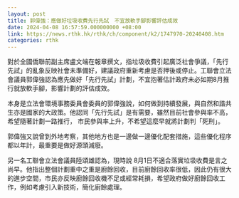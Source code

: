 ```yaml
---
layout: post
title: 郭偉強：應做好垃圾收費先行先試　不宜放軟手腳影響評估成效
date: 2024-04-08 16:57:59.000000000 +08:00
link: https://news.rthk.hk/rthk/ch/component/k2/1747970-20240408.htm
categories: rthk
---
```


對於全國僑聯前副主席盧文端在報章撰文，指垃圾收費引起廣泛社會爭議，「先行先試」的亂象反映社會未準備好，建議政府重新考慮是否押後或停止。工聯會立法會議員郭偉強認為應先做好「先行先試」計劃，不宜抱著估計政府未必如期8月推行就放軟手腳，影響計劃的評估成效。

本身是立法會環境事務委員會委員的郭偉強說，如何做到持續發展，與自然和諧共生亦是國家的大政策。他認同「先行先試」是有需要，雖然目前社會參與率不高，希望隨著計劃一路推行， 市民參與率上升，不希望這麼早就將計劃判「死刑」。

郭偉強又說曾到外地考察，其他地方也是一邊做一邊優化配套措施，這些優化程序都以年計，最重要是做好源頭減廢。 

另一名工聯會立法會議員陸頌雄認為，現時說 8月1日不適合落實垃圾收費是言之尚早。他指出整個計劃重中之重是廚餘回收，目前廚餘回收率很低，因此仍有很大的進步空間，市民亦反映廚餘回收機不足或經常耗損，希望政府做好廚餘回收工作，例如考慮引入新技術，簡化廚餘處理。
